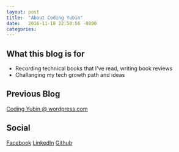 ```yaml
---
layout: post
title:  "About Coding Yubin"
date:   2016-11-18 22:50:56 -0800
categories: 
---
```


What this blog is for
---
- Recording technical books that I've read, writing book reviews
- Challanging my tech growth path and ideas

Previous Blog
---
[Coding Yubin @ wordpress.com](http://yubinbai.wordpress.com)

Social
---
[Facebook](https://www.facebook.com/yubinbai)
[LinkedIn](https://www.linkedin.com/in/yubinbai)
[Github](https://github.com/yubinbai)

